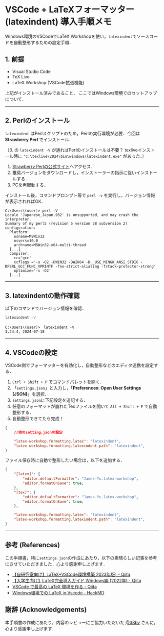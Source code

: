 # VSCode + LaTeXフォーマッター(latexindent) 導入手順メモ

Windows環境のVSCodeでLaTeX Workshopを使い，`latexindent`でソースコードを自動整形するための設定手順．

## 1. 前提

- Visual Studio Code
- TeX Live
- LaTeX Workshop (VSCode拡張機能)

上記がインストール済みであること．
ここではWindows環境でのセットアップについて．

---

## 2. Perlのインストール

`latexindent` はPerlスクリプトのため，Perlの実行環境が必要．今回は **Strawberry Perl** でインストール．

（3. の ```latexindent -V``` が通ればPerlのインストールは不要？ texliveインストール時に ```"C:\texlive\2024\bin\windows\latexindent.exe"``` があった．）

1. [Strawberry Perlの公式サイト](http://strawberryperl.com/)へアクセス．
2. 推奨バージョンをダウンロードし，インストーラーの指示に従いインストールする．
3. PCを再起動する．

インストール後，コマンドプロンプト等で `perl -v` を実行し，バージョン情報が表示されればOK．

```text
C:\Users\(user)> perl -V
Locale 'Japanese_Japan.932' is unsupported, and may crash the interpreter.
Summary of my perl5 (revision 5 version 38 subversion 2) configuration:
  Platform:
    osname=MSWin32
    osvers=10.0
    archname=MSWin32-x64-multi-thread
  [...]
  Compiler:
    cc='gcc'
    ccflags ='-s -O2 -DWIN32 -DWIN64 -D__USE_MINGW_ANSI_STDIO -DPERL_GCC_FUNC_VPRINTF -fno-strict-aliasing -fstack-protector-strong'
    optimize='-s -O2'
  [...]
```
---

## 3. latexindentの動作確認

以下のコマンドでバージョン情報を確認．

```sh
latexindent -V
```

```text
C:\Users\(user)>　latexindent -V
3.24.4, 2024-07-18
```

---

## 4. VSCodeの設定

VSCode側でフォーマッターを有効化し，自動整形などのエディタ連携を設定する．

1. `Ctrl + Shift + P` でコマンドパレットを開く．
2. 「`settings.json`」と入力し，「**Preferences: Open User Settings (JSON)**」を選択．
3. `settings.json`に下記設定を追記する．
4. 任意のフォーマットが崩れたTexファイルを開いて `Alt + Shift + F` で自動整形する．
5. 自動整形できてたら完成！

```json
{
    //他のsetting.jsonの設定

    "latex-workshop.formatting.latex": "latexindent",
    "latex-workshop.formatting.latexindent.path": "latexindent",
}
```

ファイル保存時に自動で整形したい場合は，以下を追加する．
```json
{
    "[latex]": {
        "editor.defaultFormatter": "James-Yu.latex-workshop",
        "editor.formatOnSave": true,
    },
    "[tex]": {
        "editor.defaultFormatter": "James-Yu.latex-workshop",
        "editor.formatOnSave": true,
    },

    "latex-workshop.formatting.latex": "latexindent",
    "latex-workshop.formatting.latexindent.path": "latexindent",
}
```

---

## 参考 (References)

この手順書，特に`settings.json`の作成にあたり，以下の素晴らしい記事を参考にさせていただきました．心より感謝申し上げます．

- [【自研究室向け】LaTeX+VSCode環境構築 2023年版) - Qiita](https://qiita.com/fuku_uma/items/e5ad46125a9612320273)
- [【大学生向け】LaTeX完全導入ガイド Windows編 (2022年) - Qiita](https://qiita.com/passive-radio/items/623c9a35e86b6666b89e)
- [VSCode で最高の LaTeX 環境を作る - Qiita](https://qiita.com/rainbartown/items/d7718f12d71e688f3573)
- [Windows環境での LaTeX in Vscode - HackMD](https://hackmd.io/@w0htNoPRRV2reDrTZHL5_w/BkM-zbj-B)

## 謝辞 (Acknowledgements)

本手順書の作成にあたり，内容のレビューにご協力いただいた [@38by](https://github.com/38by) さんに，心より感謝申し上げます．
